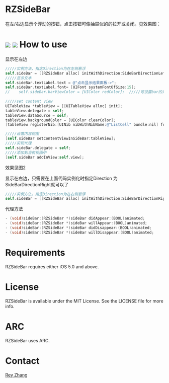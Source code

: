 RZSideBar
==========
在左/右边显示个浮动的按钮，点击按钮可像抽屉似的的拉开或关闭。见效果图：

[![](https://raw.github.com/ReyZhang/RZSideBar/master/Screens/1.gif)](https://raw.github.com/ReyZhang/RZSideBar/master/Screens/1.gif)
[![](https://raw.github.com/ReyZhang/RZSideBar/master/Screens/2.gif)](https://raw.github.com/ReyZhang/RZSideBar/master/Screens/2.gif)
How to use
==========
显示在左边

``` objective-c
/////实例方法，指定Direction为在左侧悬浮
self.sideBar = [[RZSideBar alloc] initWithDirection:SideBarDirectionLeft];
/////显示文本
self.sideBar.textLabel.text = @"点击显示结果面板->";
self.sideBar.textLabel.font= [UIFont systemFontOfSize:15];
//    self.sideBar.barViewColor = [UIColor redColor];  /////可设置bar的背景色
    
/////set content view
UITableView *tableView = [[UITableView alloc] init];
tableView.delegate = self;
tableView.dataSource = self;
tableView.backgroundColor = [UIColor clearColor];
[tableView registerNib:[UINib nibWithNibName:@"ListCell" bundle:nil] forCellReuseIdentifier:@"ListCell"];

/////设置内容视图
[self.sideBar setContentViewInSideBar:tableView];
/////实现代理
self.sideBar.delegate = self;
/////添加到当前视图中
[self.sideBar addInView:self.view];
```
效果见图2

显示在右边，只需要在上面代码实例化时指定Direction 为 SideBarDirectionRight就可以了
``` objective-c
/////实例方法，指定Direction为在右侧悬浮
self.sideBar = [[RZSideBar alloc] initWithDirection:SideBarDirectionRight];
```
代理方法
``` objective-c
- (void)sideBar:(RZSideBar *)sideBar didAppear:(BOOL)animated;
- (void)sideBar:(RZSideBar *)sideBar willAppear:(BOOL)animated;
- (void)sideBar:(RZSideBar *)sideBar didDisappear:(BOOL)animated;
- (void)sideBar:(RZSideBar *)sideBar willDisappear:(BOOL)animated;
```

Requirements
============
RZSideBar requires either iOS 5.0 and above.

License
============
RZSideBar is available under the MIT License. See the LICENSE file for more info.

ARC
============
RZSideBar uses ARC.

Contact
============
[Rey Zhang](http://github.com/ReyZhang) 

